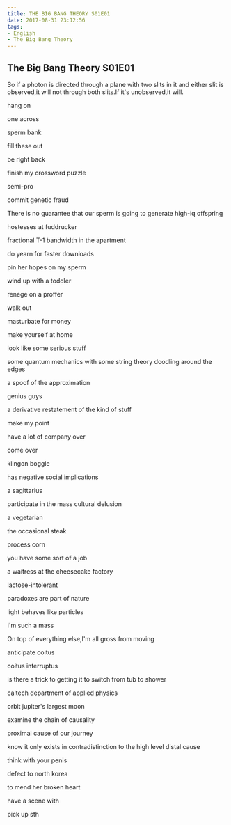 ```yaml
---
title: THE BIG BANG THEORY S01E01
date: 2017-08-31 23:12:56
tags:
- English
- The Big Bang Theory
---
```


## The Big Bang Theory S01E01

So if a photon is directed through a plane with two slits in it and either slit is observed,it will not through both slits.If it's unobserved,it will.

hang on

one across

sperm bank

fill these out

be right back

finish my crossword puzzle

semi-pro

commit genetic fraud

There is no guarantee that our sperm is going to generate high-iq offspring

hostesses at fuddrucker

fractional T-1 bandwidth in the apartment

do yearn for faster downloads

pin her hopes on my sperm

wind up with a toddler 

renege on a proffer 

walk out

masturbate for money

make yourself at home

look like some serious stuff

some quantum mechanics with some string theory doodling around the edges

a spoof of the approximation

genius guys

a derivative restatement  of the kind of stuff

make my point

have a lot of company over

come over

klingon boggle

has negative social implications

a sagittarius

participate in the mass cultural delusion

a vegetarian 

the occasional steak

process corn

you have some sort of a job 

a waitress at the cheesecake factory

lactose-intolerant

paradoxes are part of nature

light behaves like particles

I'm such a mass

On top of everything else,I'm all gross from moving

anticipate coitus

coitus interruptus

is there a trick to getting it to switch from tub to shower

caltech department of applied physics

orbit jupiter's largest moon

examine the chain of causality

proximal cause  of our journey

know it only exists in contradistinction to the high level distal cause

think with your penis

defect to north korea

to mend her broken heart

have a scene with

pick up sth